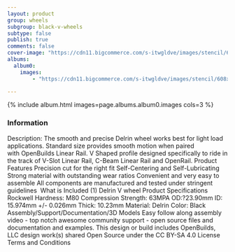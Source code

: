 ```yaml
---
layout: product
group: wheels
subgroup: black-v-wheels
subtype: false
publish: true
comments: false
cover-image: "https://cdn11.bigcommerce.com/s-itwgldve/images/stencil/608x608/products/317/4204/delrin_v_wheel_profile_pic__61668.1675310621.png?c=2"
albums:
  album0:
    images:
        - "https://cdn11.bigcommerce.com/s-itwgldve/images/stencil/608x608/products/317/4204/delrin_v_wheel_profile_pic__61668.1675310621.png?c=2"

---
```


{% include album.html images=page.albums.album0.images cols=3 %}

### Information

Description:
 The smooth and precise Delrin wheel works best for light load applications. Standard size provides smooth motion when paired with OpenBuilds Linear Rail. V Shaped profile designed specifically to ride in the track of V-Slot Linear Rail, C-Beam Linear Rail and OpenRail. Product Features  Precision cut for the right fit Self-Centering and Self-Lubricating Strong material with outstanding wear ratios Convenient and very easy to assemble All components are manufactured and tested under stringent guidelines   What is Included  (1) Delrin V wheel  Product Specifications  Rockwell Hardness: M80 Compression Strength: 63MPA OD:?23.90mm ID: 15.974mm +/- 0.026mm Thick: 10.23mm Material: Delrin Color: Black   Assembly/Support/Documentation/3D Models   Easy follow along assembly video - top notch awesome community support - open source files and documentation and examples. This design or build includes  OpenBuilds, LLC design work(s) shared Open Source under the CC BY-SA 4.0 License Terms and Conditions  

